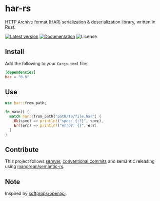 har-rs
======
[HTTP Archive format (HAR)][har] serialization & deserialization library, written in Rust.

<!---![Build Status](https://github.com/mandrean/har-rs/workflows/CI/badge.svg?branch=master)-->
[![Latest version](https://img.shields.io/crates/v/har.svg)](https://crates.io/crates/har)
[![Documentation](https://docs.rs/har/badge.svg)](https://docs.rs/har)
![License](https://img.shields.io/crates/l/har.svg)

Install
-------
Add the following to your `Cargo.toml` file:

```toml
[dependencies]
har = "0.6"
```

Use
---
```rust
use har::from_path;

fn main() {
  match har::from_path("path/to/file.har") {
    Ok(spec) => println!("spec: {:?}", spec),
    Err(err) => println!("error: {}", err)
  }
}
```

Contribute
----------
This project follows [semver], [conventional commits] and semantic releasing using [mandrean/semantic-rs].

Note
----
Inspired by [softprops/openapi](https://github.com/softprops/openapi).

[har]: https://en.wikipedia.org/wiki/.har
[semver]: https://semver.org/
[conventional commits]: https://www.conventionalcommits.org
[mandrean/semantic-rs]: https://github.com/mandrean/semantic-rs
